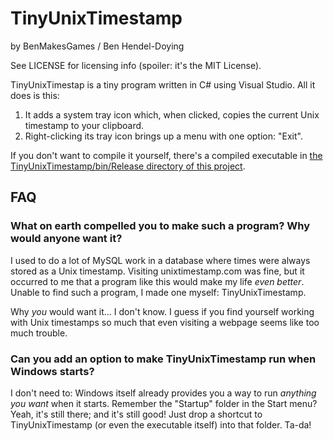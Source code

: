# TinyUnixTimestamp
by BenMakesGames / Ben Hendel-Doying

See LICENSE for licensing info (spoiler: it's the MIT License).

TinyUnixTimestap is a tiny program written in C# using Visual Studio. All it does is this:

1. It adds a system tray icon which, when clicked, copies the current Unix timestamp to your clipboard.
2. Right-clicking its tray icon brings up a menu with one option: "Exit".

If you don't want to compile it yourself, there's a compiled executable in [the TinyUnixTimestamp/bin/Release directory of this project](https://github.com/BenMakesGames/TinyUnixTimestamp/tree/master/TinyUnixTimestamp/bin/Release).

## FAQ

### What on earth compelled you to make such a program? Why would anyone want it?

I used to do a lot of MySQL work in a database where times were always stored as a Unix timestamp. Visiting unixtimestamp.com was fine, but it occurred to me that a program like this would make my life _even better_. Unable to find such a program, I made one myself: TinyUnixTimestamp.

Why _you_ would want it... I don't know. I guess if you find yourself working with Unix timestamps so much that even visiting a webpage seems like too much trouble.

### Can you add an option to make TinyUnixTimestamp run when Windows starts?

I don't need to: Windows itself already provides you a way to run _anything you want_ when it starts. Remember the "Startup" folder in the Start menu? Yeah, it's still there; and it's still good! Just drop a shortcut to TinyUnixTimestamp (or even the executable itself) into that folder. Ta-da!
